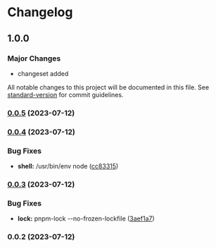 # Changelog

## 1.0.0

### Major Changes

- changeset added

All notable changes to this project will be documented in this file. See [standard-version](https://github.com/conventional-changelog/standard-version) for commit guidelines.

### [0.0.5](https://github.com/builderhub-platform/builderhub/compare/v0.0.4...v0.0.5) (2023-07-12)

### [0.0.4](https://github.com/builderhub-platform/builderhub/compare/v0.0.3...v0.0.4) (2023-07-12)

### Bug Fixes

- **shell:** /usr/bin/env node ([cc83315](https://github.com/builderhub-platform/builderhub/commit/cc833155f26b12fe896cbad3bbae2f460730d8aa))

### [0.0.3](https://github.com/builderhub-platform/builderhub/compare/v0.0.2...v0.0.3) (2023-07-12)

### Bug Fixes

- **lock:** pnpm-lock --no-frozen-lockfile ([3aef1a7](https://github.com/builderhub-platform/builderhub/commit/3aef1a76255e6a1a835e698494dc30bfa8a9658c))

### 0.0.2 (2023-07-12)
